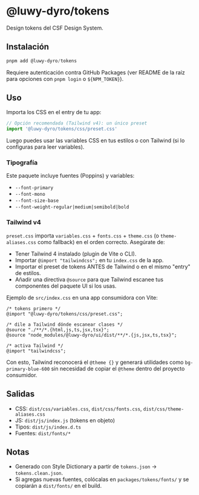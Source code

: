 # @luwy-dyro/tokens

Design tokens del CSF Design System.

## Instalación
```powershell
pnpm add @luwy-dyro/tokens
```
Requiere autenticación contra GitHub Packages (ver README de la raíz para opciones con `pnpm login` o `${NPM_TOKEN}`).

## Uso
Importa los CSS en el entry de tu app:
```ts
// Opción recomendada (Tailwind v4): un único preset
import '@luwy-dyro/tokens/css/preset.css'
```
Luego puedes usar las variables CSS en tus estilos o con Tailwind (si lo configuras para leer variables).

### Tipografía
Este paquete incluye fuentes (Poppins) y variables:
- `--font-primary`
- `--font-mono`
- `--font-size-base`
- `--font-weight-regular|medium|semibold|bold`

### Tailwind v4
`preset.css` importa `variables.css` + `fonts.css` + `theme.css` (o `theme-aliases.css` como fallback) en el orden correcto. Asegúrate de:

- Tener Tailwind 4 instalado (plugin de Vite o CLI).
- Importar `@import "tailwindcss";` en tu `index.css` de la app.
- Importar el preset de tokens ANTES de Tailwind o en el mismo "entry" de estilos.
- Añadir una directiva `@source` para que Tailwind escanee tus componentes del paquete UI si los usas.

Ejemplo de `src/index.css` en una app consumidora con Vite:

```
/* tokens primero */
@import "@luwy-dyro/tokens/css/preset.css";

/* dile a Tailwind dónde escanear clases */
@source "./**/*.{html,js,ts,jsx,tsx}";
@source "node_modules/@luwy-dyro/ui/dist/**/*.{js,jsx,ts,tsx}";

/* activa Tailwind */
@import "tailwindcss";
```

Con esto, Tailwind reconocerá el `@theme {}` y generará utilidades como `bg-primary-blue-600` sin necesidad de copiar el `@theme` dentro del proyecto consumidor.

## Salidas
- CSS: `dist/css/variables.css`, `dist/css/fonts.css`, `dist/css/theme-aliases.css`
- JS: `dist/js/index.js` (tokens en objeto)
- Tipos: `dist/js/index.d.ts`
- Fuentes: `dist/fonts/*`

## Notas
- Generado con Style Dictionary a partir de `tokens.json` → `tokens.clean.json`.
- Si agregas nuevas fuentes, colócalas en `packages/tokens/fonts/` y se copiarán a `dist/fonts/` en el build.
